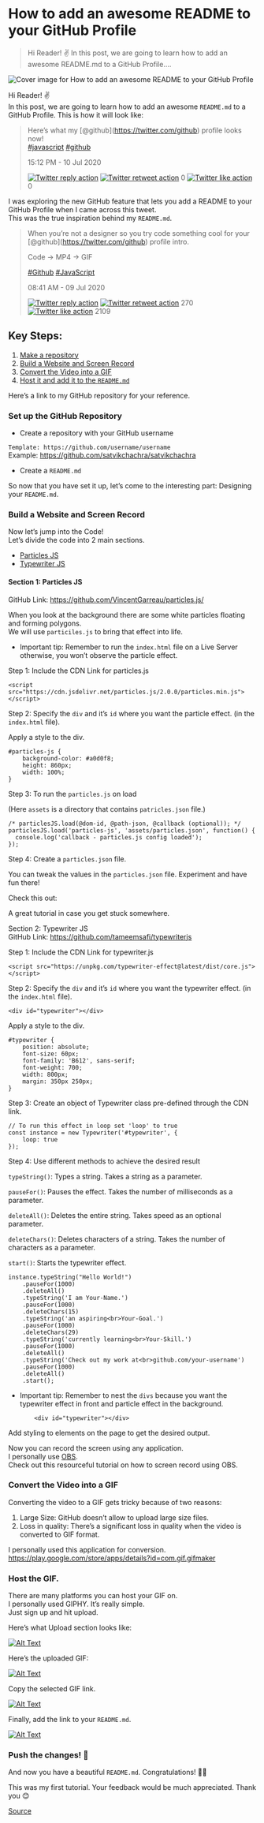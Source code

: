 # How to add an awesome README to your GitHub Profile

> Hi Reader! ✌ In this post, we are going to learn how to add an awesome README.md to a GitHub Profile….

![Cover image for How to add an awesome README to your GitHub Profile](https://imgur.com/tvFpqOX)

Hi Reader! ✌  
In this post, we are going to learn how to add an awesome `README.md` to a GitHub Profile. This is how it will look like:

> Here’s what my <span class="citation" data-cites="github">\[@github\]</span>(https://twitter.com/github) profile looks now!  
> [\#javascript](https://twitter.com/hashtag/javascript) [\#github](https://twitter.com/hashtag/github)
>
> 15:12 PM - 10 Jul 2020
>
> [![Twitter reply action](chrome-extension://cjedbglnccaioiolemnfhjncicchinao/assets/twitter-reply-action.svg)](https://twitter.com/intent/tweet?in_reply_to=1281607352555200512) [![Twitter retweet action](chrome-extension://cjedbglnccaioiolemnfhjncicchinao/assets/twitter-retweet-action.svg)](https://twitter.com/intent/retweet?tweet_id=1281607352555200512) 0 [![Twitter like action](chrome-extension://cjedbglnccaioiolemnfhjncicchinao/assets/twitter-like-action.svg)](https://twitter.com/intent/like?tweet_id=1281607352555200512) 0

I was exploring the new GitHub feature that lets you add a README to your GitHub Profile when I came across this tweet.  
This was the true inspiration behind my `README.md`.

> When you’re not a designer so you try code something cool for your <span class="citation" data-cites="github">\[@github\]</span>(https://twitter.com/github) profile intro.
>
> Code -&gt; MP4 -&gt; GIF
>
> [\#Github](https://twitter.com/hashtag/Github) [\#JavaScript](https://twitter.com/hashtag/JavaScript)
>
> 08:41 AM - 09 Jul 2020
>
> [![Twitter reply action](chrome-extension://cjedbglnccaioiolemnfhjncicchinao/assets/twitter-reply-action.svg)](https://twitter.com/intent/tweet?in_reply_to=1281146411736694784) [![Twitter retweet action](chrome-extension://cjedbglnccaioiolemnfhjncicchinao/assets/twitter-retweet-action.svg)](https://twitter.com/intent/retweet?tweet_id=1281146411736694784) 270 [![Twitter like action](chrome-extension://cjedbglnccaioiolemnfhjncicchinao/assets/twitter-like-action.svg)](https://twitter.com/intent/like?tweet_id=1281146411736694784) 2109

## [](#key-steps)Key Steps:

1.  [Make a repository](#step-1)
2.  [Build a Website and Screen Record](#step-2)
3.  [Convert the Video into a GIF](#step-3)
4.  [Host it and add it to the `README.md`](#step-4)

Here’s a link to my GitHub repository for your reference.

### [](#set-up-the-github-repository)Set up the GitHub Repository

- Create a repository with your GitHub username

`Template: https://github.com/username/username`  
Example: <https://github.com/satvikchachra/satvikchachra>

- Create a `README.md`

So now that you have set it up, let’s come to the interesting part: Designing your `README.md`.

### [](#build-a-website-and-screen-record)Build a Website and Screen Record

Now let’s jump into the Code!  
Let’s divide the code into 2 main sections.

- [Particles JS](#section-1)
- [Typewriter JS](#section-2)

#### [](#section-1-particles-js)Section 1: Particles JS

GitHub Link: <https://github.com/VincentGarreau/particles.js/>

When you look at the background there are some white particles floating and forming polygons.  
We will use `particiles.js` to bring that effect into life.

- Important tip: Remember to run the `index.html` file on a Live Server otherwise, you won’t observe the particle effect.

Step 1: Include the CDN Link for particles.js

    <script src="https://cdn.jsdelivr.net/particles.js/2.0.0/particles.min.js"></script>

Step 2: Specify the `div` and it’s `id` where you want the particle effect. (in the `index.html` file).

Apply a style to the div.

    #particles-js {
        background-color: #a0d0f8;
        height: 860px;
        width: 100%;
    }

Step 3: To run the `particles.js` on load

(Here `assets` is a directory that contains `patricles.json` file.)

    /* particlesJS.load(@dom-id, @path-json, @callback (optional)); */
    particlesJS.load('particles-js', 'assets/particles.json', function() {
      console.log('callback - particles.js config loaded');
    });

Step 4: Create a `particles.json` file.

You can tweak the values in the `particles.json` file. Experiment and have fun there!

Check this out:

A great tutorial in case you get stuck somewhere.

Section 2: Typewriter JS  
GitHub Link: <https://github.com/tameemsafi/typewriterjs>

Step 1: Include the CDN Link for typewriter.js

    <script src="https://unpkg.com/typewriter-effect@latest/dist/core.js"></script>

Step 2: Specify the `div` and it’s `id` where you want the typewriter effect. (in the `index.html` file).

    <div id="typewriter"></div>

Apply a style to the div.

    #typewriter {
        position: absolute;
        font-size: 60px;
        font-family: 'B612', sans-serif;
        font-weight: 700;
        width: 800px;
        margin: 350px 250px;
    }

Step 3: Create an object of Typewriter class pre-defined through the CDN link.

    // To run this effect in loop set 'loop' to true
    const instance = new Typewriter('#typewriter', {
        loop: true
    });

Step 4: Use different methods to achieve the desired result

`typeString()`: Types a string. Takes a string as a parameter.

`pauseFor()`: Pauses the effect. Takes the number of milliseconds as a parameter.

`deleteAll()`: Deletes the entire string. Takes speed as an optional parameter.

`deleteChars()`: Deletes characters of a string. Takes the number of characters as a parameter.

`start()`: Starts the typewriter effect.

    instance.typeString("Hello World!")
        .pauseFor(1000)
        .deleteAll()
        .typeString('I am Your-Name.')
        .pauseFor(1000)
        .deleteChars(15)
        .typeString('an aspiring<br>Your-Goal.')
        .pauseFor(1000)
        .deleteChars(29)
        .typeString('currently learning<br>Your-Skill.')
        .pauseFor(1000)
        .deleteAll()
        .typeString('Check out my work at<br>github.com/your-username')
        .pauseFor(1000)
        .deleteAll()
        .start();

- Important tip: Remember to nest the `divs` because you want the typewriter effect in front and particle effect in the background.

          <div id="typewriter"></div>

Add styling to elements on the page to get the desired output.

Now you can record the screen using any application.  
I personally use [OBS](https://obsproject.com/).  
Check out this resourceful tutorial on how to screen record using OBS.

### [](#convert-the-video-into-a-gif)Convert the Video into a GIF

Converting the video to a GIF gets tricky because of two reasons:

1.  Large Size: GitHub doesn’t allow to upload large size files.
2.  Loss in quality: There’s a significant loss in quality when the video is converted to GIF format.

I personally used this application for conversion.  
<https://play.google.com/store/apps/details?id=com.gif.gifmaker>

### [](#host-the-gif)Host the GIF.

There are many platforms you can host your GIF on.  
I personally used GIPHY. It’s really simple.  
Just sign up and hit upload.

Here’s what Upload section looks like:

[![Alt Text](https://res.cloudinary.com/practicaldev/image/fetch/s--J1Ikv7I8--/c_limit%2Cf_auto%2Cfl_progressive%2Cq_auto%2Cw_880/https://dev-to-uploads.s3.amazonaws.com/i/fr7jwyeo3oe15f7gx6fn.png)](https://res.cloudinary.com/practicaldev/image/fetch/s--J1Ikv7I8--/c_limit%2Cf_auto%2Cfl_progressive%2Cq_auto%2Cw_880/https://dev-to-uploads.s3.amazonaws.com/i/fr7jwyeo3oe15f7gx6fn.png)

Here’s the uploaded GIF:

[![Alt Text](https://res.cloudinary.com/practicaldev/image/fetch/s--5GWef34n--/c_limit%2Cf_auto%2Cfl_progressive%2Cq_auto%2Cw_880/https://dev-to-uploads.s3.amazonaws.com/i/of34es53m3wuibmll7aa.png)](https://res.cloudinary.com/practicaldev/image/fetch/s--5GWef34n--/c_limit%2Cf_auto%2Cfl_progressive%2Cq_auto%2Cw_880/https://dev-to-uploads.s3.amazonaws.com/i/of34es53m3wuibmll7aa.png)

Copy the selected GIF link.

[![Alt Text](https://res.cloudinary.com/practicaldev/image/fetch/s--wFZSEVmr--/c_limit%2Cf_auto%2Cfl_progressive%2Cq_auto%2Cw_880/https://dev-to-uploads.s3.amazonaws.com/i/s2rupvvztvhsy3bywxu5.png)](https://res.cloudinary.com/practicaldev/image/fetch/s--wFZSEVmr--/c_limit%2Cf_auto%2Cfl_progressive%2Cq_auto%2Cw_880/https://dev-to-uploads.s3.amazonaws.com/i/s2rupvvztvhsy3bywxu5.png)

Finally, add the link to your `README.md`.

[![Alt Text](https://res.cloudinary.com/practicaldev/image/fetch/s--ka5rj4mc--/c_limit%2Cf_auto%2Cfl_progressive%2Cq_auto%2Cw_880/https://dev-to-uploads.s3.amazonaws.com/i/3psxs4bt980yw2m5aquu.png)](https://res.cloudinary.com/practicaldev/image/fetch/s--ka5rj4mc--/c_limit%2Cf_auto%2Cfl_progressive%2Cq_auto%2Cw_880/https://dev-to-uploads.s3.amazonaws.com/i/3psxs4bt980yw2m5aquu.png)

### [](#push-the-changes)Push the changes! 🚀

And now you have a beautiful `README.md`. Congratulations! 🥳🎉

This was my first tutorial. Your feedback would be much appreciated. Thank you 😊

[Source](https://dev.to/satvikchachra/how-to-add-an-awesome-readme-to-your-github-profile-361n)
